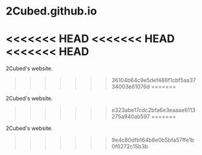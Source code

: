 2Cubed.github.io
================
<<<<<<< HEAD
<<<<<<< HEAD
<<<<<<< HEAD
=======

2Cubed's website.
>>>>>>> 36104b64c9e5def486f1cbf5aa3734003e61076d
=======

2Cubed's website.
>>>>>>> e323abe17cdc2bfa6e3eaaae6113275a940ab597
=======

2Cubed's website.
>>>>>>> 9e4c80dfb164b8e0b5bfa57ffe1b0f6272c15b3b
